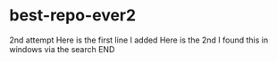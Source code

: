 # best-repo-ever2
2nd attempt
Here is the first line I added
Here is the 2nd
I found this in windows via the search
END